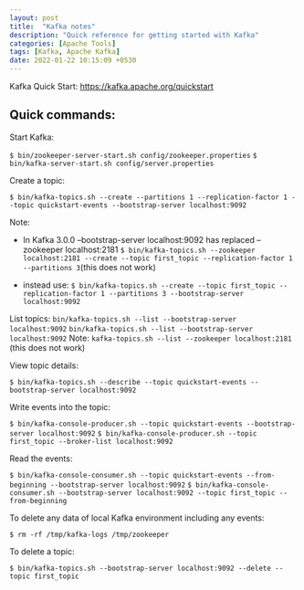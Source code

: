 ```yaml
---
layout: post
title:  "Kafka notes"
description: "Quick reference for getting started with Kafka" 
categories: [Apache Tools]
tags: [Kafka, Apache Kafka]
date: 2022-01-22 10:15:09 +0530
---
```


Kafka Quick Start: https://kafka.apache.org/quickstart

## Quick commands:

Start Kafka:

`$ bin/zookeeper-server-start.sh config/zookeeper.properties`
`$ bin/kafka-server-start.sh config/server.properties`

Create a topic:

`$ bin/kafka-topics.sh --create --partitions 1 --replication-factor 1 --topic quickstart-events --bootstrap-server localhost:9092`

Note: 
* In Kafka 3.0.0 –bootstrap-server localhost:9092 has replaced –zookeeper localhost:2181 
`$ bin/kafka-topics.sh --zookeeper localhost:2181 --create --topic first_topic --replication-factor 1 --partitions 3`(this does not work)

* instead use:
`$ bin/kafka-topics.sh --create --topic first_topic --replication-factor 1 --partitions 3 --bootstrap-server localhost:9092`


List topics:
`bin/kafka-topics.sh --list --bootstrap-server localhost:9092`
`bin/kafka-topics.sh --list --bootstrap-server localhost:9092`
Note: 
`kafka-topics.sh --list --zookeeper localhost:2181` (this does not work)


View topic details:

`$ bin/kafka-topics.sh --describe --topic quickstart-events --bootstrap-server localhost:9092`


Write events into the topic:

`$ bin/kafka-console-producer.sh --topic quickstart-events --bootstrap-server localhost:9092`
`$ bin/kafka-console-producer.sh --topic first_topic --broker-list localhost:9092`

Read the events:

`$ bin/kafka-console-consumer.sh --topic quickstart-events --from-beginning --bootstrap-server localhost:9092`
`$ bin/kafka-console-consumer.sh --bootstrap-server localhost:9092 --topic first_topic --from-beginning`

To delete any data of local Kafka environment including any events:

`$ rm -rf /tmp/kafka-logs /tmp/zookeeper`

To delete a topic:

`$ bin/kafka-topics.sh --bootstrap-server localhost:9092 --delete --topic first_topic`
